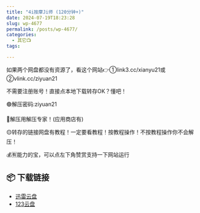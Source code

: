 ```yaml
---
title: "4i按摩Ji师 (120分钟+)"
date: 2024-07-19T18:23:28
slug: wp-4677
permalink: /posts/wp-4677/
categories:
  - 其它📺
tags:

---
```


如果两个网盘都没有资源了，看这个网站👉①link3.cc/xianyu21或②vlink.cc/ziyuan21

不需要注册账号！直接点本地下载转存OK？懂吧！

🟢解压密码:ziyuan21

🔵解压用解压专家！(应用商店有)

🟡转存的链接网盘有教程！一定要看教程！按教程操作！不按教程操作你不会解压！

💰🈶能力的宝，可以点左下角赞赏支持一下网站运行

## 📦 下载链接
- [迅雷云盘](https://blziyuan21.com/pay-download/4677?key=40bd78436d&down_id=0)
- [123云盘](https://blziyuan21.com/pay-download/4677?key=40bd78436d&down_id=1)

